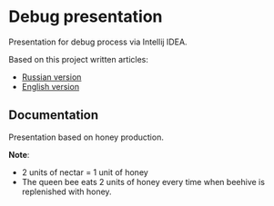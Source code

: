 # Debug presentation

Presentation for debug process via Intellij IDEA.

Based on this project written articles:
*   [Russian version](https://javarush.ru/groups/posts/2463-debug-v-intellij-idea-gayd-dlja-novichkov)
*   [English version](https://codegym.cc/groups/posts/243-debugging-in-intellij-idea-a-beginners-guide)


## Documentation
Presentation based on honey production.

**Note**:
* 2 units of nectar = 1 unit of honey
* The queen bee eats 2 units of honey every time when beehive is replenished with honey.
